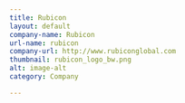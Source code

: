 ```yaml
---
title: Rubicon
layout: default
company-name: Rubicon
url-name: rubicon
company-url: http://www.rubiconglobal.com
thumbnail: rubicon_logo_bw.png
alt: image-alt
category: Company

---
```

